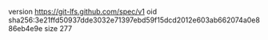 version https://git-lfs.github.com/spec/v1
oid sha256:3e21ffd50937dde3032e71397ebd59f15dcd2012e603ab662074a0e886eb4e9e
size 277
